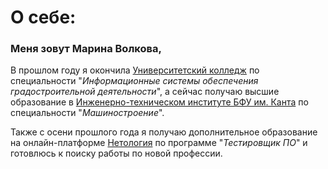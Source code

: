 # О себе:

### Меня зовут Марина Волкова,

В прошлом году я окончила [Университетский колледж](https://kantiana.ru/universitys/instituty/university-college/) по специальности "_Информационные системы обеспечения градостроительной деятельности_", а сейчас получаю высшие образование в [Инженерно-техническом институте БФУ им. Канта](https://kantiana.ru/universitys/instituty/inzhenerno-tekhnicheskiy-institut/) по специальности "_Машиностроение_". 

Также с осени прошлого года я получаю дополнительное образование на онлайн-платформе [Нетология](https://netology.ru) по программе "_Тестировщик ПО_" и готовлюсь к поиску работы по новой профессии.  
